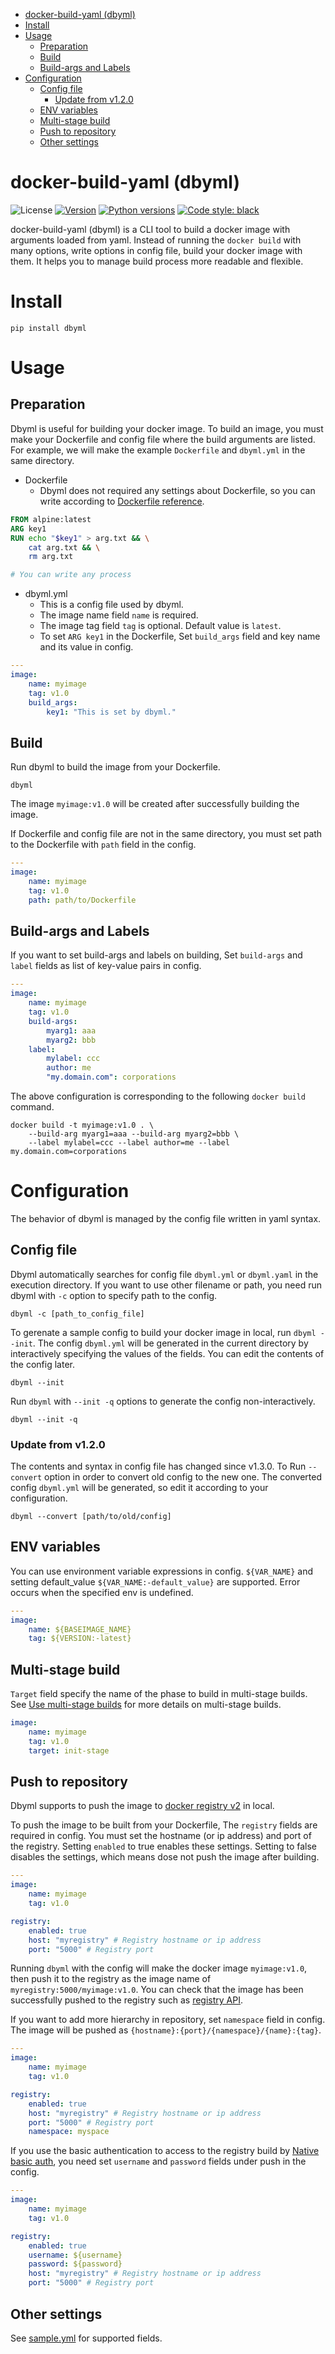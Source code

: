 - [docker-build-yaml (dbyml)](#docker-build-yaml-dbyml)
- [Install](#install)
- [Usage](#usage)
    - [Preparation](#preparation)
    - [Build](#build)
    - [Build-args and Labels](#build-args-and-labels)
- [Configuration](#configuration)
    - [Config file](#config-file)
        - [Update from v1.2.0](#update-from-v120)
    - [ENV variables](#env-variables)
    - [Multi-stage build](#multi-stage-build)
    - [Push to repository](#push-to-repository)
    - [Other settings](#other-settings)


# docker-build-yaml (dbyml)

![License](https://img.shields.io/github/license/git-ogawa/dbyml)
[![Version](https://img.shields.io/pypi/v/dbyml)](https://pypi.python.org/pypi/dbyml/)
[![Python versions](https://img.shields.io/pypi/pyversions/dbyml)](https://pypi.python.org/pypi/dbyml/)
[![Code style: black](https://img.shields.io/badge/code%20style-black-000000.svg)](https://github.com/ambv/black)

docker-build-yaml (dbyml) is a CLI tool to build a docker image with arguments loaded from yaml. Instead of running the `docker build` with many options, write options in config file, build your docker image with them. It helps you to manage build process more readable and flexible.

# Install 
```
pip install dbyml
```

# Usage

## Preparation
Dbyml is useful for building your docker image. To build an image, you must make your Dockerfile and config file where the build arguments are listed. For example, we will make the example `Dockerfile` and `dbyml.yml` in the same directory.

- Dockerfile
    - Dbyml does not required any settings about Dockerfile, so you can write according to [Dockerfile reference](https://docs.docker.com/engine/reference/builder/).

```Dockerfile
FROM alpine:latest
ARG key1
RUN echo "$key1" > arg.txt && \
    cat arg.txt && \
    rm arg.txt

# You can write any process
```

- dbyml.yml
    - This is a config file used by dbyml.
    - The image name field `name` is required. 
    - The image tag field `tag` is optional. Default value is `latest`.
    - To set `ARG key1` in the Dockerfile, Set `build_args` field and key name and its value in config. 
```yaml
---
image:
    name: myimage
    tag: v1.0
    build_args:
        key1: "This is set by dbyml."
```


## Build 
Run dbyml to build the image from your Dockerfile. 

```
dbyml 
```

The image `myimage:v1.0` will be created after successfully building the image.

If Dockerfile and config file are not in the same directory, you must set path to the Dockerfile with `path` field in the config.
```yaml
---
image:
    name: myimage
    tag: v1.0
    path: path/to/Dockerfile
```

## Build-args and Labels
If you want to set build-args and labels on building, Set `build-args` and `label` fields as list of key-value pairs in config.

```yaml
---
image:
    name: myimage
    tag: v1.0
    build-args:
        myarg1: aaa
        myarg2: bbb
    label:
        mylabel: ccc
        author: me
        "my.domain.com": corporations
```

The above configuration is corresponding to the following `docker build` command.
```
docker build -t myimage:v1.0 . \
    --build-arg myarg1=aaa --build-arg myarg2=bbb \
    --label mylabel=ccc --label author=me --label my.domain.com=corporations
```

# Configuration
The behavior of dbyml is managed by the config file written in yaml syntax. 


## Config file
Dbyml automatically searches for config file `dbyml.yml` or `dbyml.yaml` in the execution directory. If you want to use other filename or path, you need run dbyml with `-c` option to specify path to the config.

```
dbyml -c [path_to_config_file]
```


To gerenate a sample config to build your docker image in local, run `dbyml --init`. The config `dbyml.yml` will be generated in the current directory by interactively specifying the values of the fields. You can edit the contents of the config later.
```
dbyml --init
```

Run `dbyml` with `--init -q` options to generate the config non-interactively.
```
dbyml --init -q
```

### Update from v1.2.0
The contents and syntax in config file has changed since v1.3.0. To Run `--convert` option in order to convert old config to the new one. The converted config `dbyml.yml` will be generated, so edit it according to your configuration.

```
dbyml --convert [path/to/old/config]
```



## ENV variables
You can use environment variable expressions in config. `${VAR_NAME}` and setting default_value `${VAR_NAME:-default_value}` are supported. Error occurs when the specified env is undefined.

```yaml
---
image:
    name: ${BASEIMAGE_NAME}
    tag: ${VERSION:-latest}
```

## Multi-stage build
`Target` field specify the name of the phase to build in multi-stage builds. See [Use multi-stage builds](https://docs.docker.com/develop/develop-images/multistage-build/) for more details on multi-stage builds.

```yaml
image:
    name: myimage
    tag: v1.0
    target: init-stage
```


## Push to repository
Dbyml supports to push the image to [docker registry v2](https://hub.docker.com/_/registry) in local. 


To push the image to be built from your Dockerfile, The `registry` fields are required in config. You must set the hostname (or ip address) and port of the registry. Setting `enabled` to true enables these settings. Setting to false disables the settings, which means dose not push the image after building.

```yaml
---
image:
    name: myimage
    tag: v1.0

registry:
    enabled: true
    host: "myregistry" # Registry hostname or ip address 
    port: "5000" # Registry port
```

Running `dbyml` with the config will make the docker image `myimage:v1.0`, then push it to the registry as the image name of `myregistry:5000/myimage:v1.0`.
You can check that the image has been successfully pushed to the registry such as [registry API](https://docs.docker.com/registry/spec/api/).


If you want to add more hierarchy in repository, set `namespace` field in config. The image will be pushed as `{hostname}:{port}/{namespace}/{name}:{tag}`.

```yaml
---
image:
    name: myimage
    tag: v1.0

registry:
    enabled: true
    host: "myregistry" # Registry hostname or ip address 
    port: "5000" # Registry port
    namespace: myspace
```


If you use the basic authentication to access to the registry build by [Native basic auth](https://docs.docker.com/registry/deploying/#native-basic-auth), you need set `username` and `password` fields under push in the config. 

```yaml
---
image:
    name: myimage
    tag: v1.0

registry:
    enabled: true
    username: ${username}
    password: ${password}
    host: "myregistry" # Registry hostname or ip address 
    port: "5000" # Registry port
```

## Other settings
See [sample.yml](sample/sample.yml) for supported fields.
